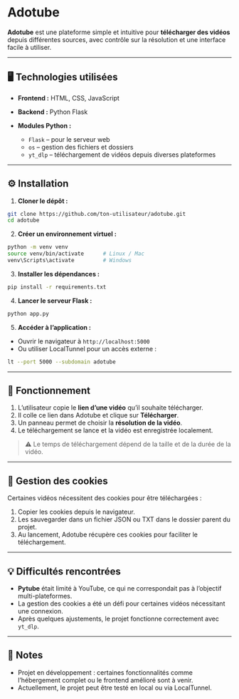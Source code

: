 # Adotube

**Adotube** est une plateforme simple et intuitive pour **télécharger des vidéos** depuis différentes sources, avec contrôle sur la résolution et une interface facile à utiliser.

---

## 🖥️ Technologies utilisées

* **Frontend :** HTML, CSS, JavaScript
* **Backend :** Python Flask
* **Modules Python :**

  * `Flask` – pour le serveur web
  * `os` – gestion des fichiers et dossiers
  * `yt_dlp` – téléchargement de vidéos depuis diverses plateformes

---

## ⚙️ Installation

1. **Cloner le dépôt :**

```bash
git clone https://github.com/ton-utilisateur/adotube.git
cd adotube
```

2. **Créer un environnement virtuel :**

```bash
python -m venv venv
source venv/bin/activate      # Linux / Mac
venv\Scripts\activate         # Windows
```

3. **Installer les dépendances :**

```bash
pip install -r requirements.txt
```

4. **Lancer le serveur Flask :**

```bash
python app.py
```

5. **Accéder à l’application :**

* Ouvrir le navigateur à `http://localhost:5000`
* Ou utiliser LocalTunnel pour un accès externe :

```bash
lt --port 5000 --subdomain adotube
```

---

## 🚀 Fonctionnement

1. L’utilisateur copie le **lien d’une vidéo** qu’il souhaite télécharger.
2. Il colle ce lien dans Adotube et clique sur **Télécharger**.
3. Un panneau permet de choisir la **résolution de la vidéo**.
4. Le téléchargement se lance et la vidéo est enregistrée localement.

> ⚠️ Le temps de téléchargement dépend de la taille et de la durée de la vidéo.

---

## 🔧 Gestion des cookies

Certaines vidéos nécessitent des cookies pour être téléchargées :

1. Copier les cookies depuis le navigateur.
2. Les sauvegarder dans un fichier JSON ou TXT dans le dossier parent du projet.
3. Au lancement, Adotube récupère ces cookies pour faciliter le téléchargement.

---

## 💡 Difficultés rencontrées

* **Pytube** était limité à YouTube, ce qui ne correspondait pas à l’objectif multi-plateformes.
* La gestion des cookies a été un défi pour certaines vidéos nécessitant une connexion.
* Après quelques ajustements, le projet fonctionne correctement avec `yt_dlp`.

---

## 📝 Notes

* Projet en développement : certaines fonctionnalités comme l’hébergement complet ou le frontend amélioré sont à venir.
* Actuellement, le projet peut être testé en local ou via LocalTunnel.
